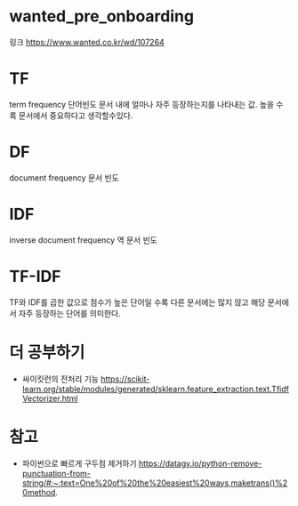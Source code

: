 # wanted_pre_onboarding

링크 https://www.wanted.co.kr/wd/107264



# TF
term frequency 단어빈도 
문서 내에 얼마나 자주 등장하는지를 나타내는 값. 높을 수록 문서에서 중요하다고 생각할수있다.

# DF
document frequency 문서 빈도

# IDF
inverse document frequency 역 문서 빈도

# TF-IDF
TF와 IDF를 곱한 값으로 점수가 높은 단어일 수록 다른 문서에는 많지 않고 해당 문서에서 자주 등장하는 단어를 의미한다.


# 더 공부하기
- 싸이킷런의 전처리 기능 https://scikit-learn.org/stable/modules/generated/sklearn.feature_extraction.text.TfidfVectorizer.html

# 참고
- 파이썬으로 빠르게 구두점 제거하기 https://datagy.io/python-remove-punctuation-from-string/#:~:text=One%20of%20the%20easiest%20ways,maketrans()%20method.
